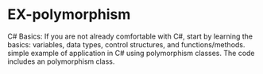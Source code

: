 # EX-polymorphism

C# Basics:
If you are not already comfortable with C#, start by learning the basics: variables, data types, control structures, and functions/methods.
simple example of  application in C# using polymorphism classes. The code includes an polymorphism class.
